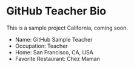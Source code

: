 # GitHub Teacher Bio
This is a sample project 
California, coming soon.
- Name: GitHub Sample Teacher
- Occupation: Teacher
- Home: San Francisco, CA, USA
- Favorite Restaurant: Chez Maman
